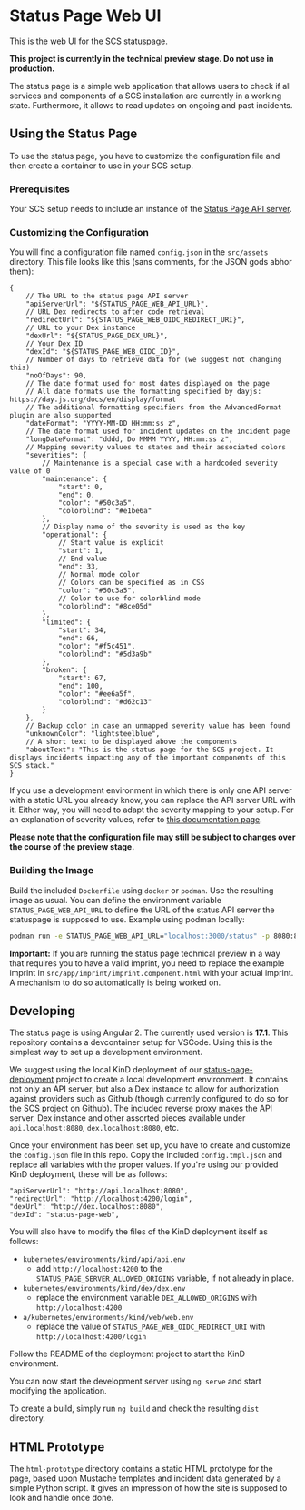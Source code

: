 # Status Page Web UI

This is the web UI for the SCS statuspage.

**This project is currently in the technical preview stage. Do not use in production.**

The status page is a simple web application that allows users to check if all services and components of a SCS installation are currently in a working state. Furthermore, it allows to read updates on ongoing and past incidents.

## Using the Status Page

To use the status page, you have to customize the configuration file and then create a container to use in your SCS setup.

### Prerequisites

Your SCS setup needs to include an instance of the [Status Page API server](https://github.com/SovereignCloudStack/status-page-api).

### Customizing the Configuration

You will find a configuration file named `config.json` in the `src/assets` directory. This file looks like this (sans comments, for the JSON gods abhor them):

```json5
{
    // The URL to the status page API server
    "apiServerUrl": "${STATUS_PAGE_WEB_API_URL}",
    // URL Dex redirects to after code retrieval
    "redirectUrl": "${STATUS_PAGE_WEB_OIDC_REDIRECT_URI}",
    // URL to your Dex instance
    "dexUrl": "${STATUS_PAGE_DEX_URL}",
    // Your Dex ID
    "dexId": "${STATUS_PAGE_WEB_OIDC_ID}",
    // Number of days to retrieve data for (we suggest not changing this)
    "noOfDays": 90,
    // The date format used for most dates displayed on the page
    // All date formats use the formatting specified by dayjs: https://day.js.org/docs/en/display/format
    // The additional formatting specifiers from the AdvancedFormat plugin are also supported
    "dateFormat": "YYYY-MM-DD HH:mm:ss z",
    // The date format used for incident updates on the incident page
    "longDateFormat": "dddd, Do MMMM YYYY, HH:mm:ss z",
    // Mapping severity values to states and their associated colors
    "severities": {
        // Maintenance is a special case with a hardcoded severity value of 0
        "maintenance": {
            "start": 0,
            "end": 0,
            "color": "#50c3a5",
            "colorblind": "#e1be6a"
        },
        // Display name of the severity is used as the key
        "operational": {
            // Start value is explicit
            "start": 1,
            // End value
            "end": 33,
            // Normal mode color
            // Colors can be specified as in CSS
            "color": "#50c3a5",
            // Color to use for colorblind mode
            "colorblind": "#8ce05d"
        },
        "limited": {
            "start": 34,
            "end": 66,
            "color": "#f5c451",
            "colorblind": "#5d3a9b"
        },
        "broken": {
            "start": 67,
            "end": 100,
            "color": "#ee6a5f",
            "colorblind": "#d62c13"
        }
    },
    // Backup color in case an unmapped severity value has been found
    "unknownColor": "lightsteelblue",
    // A short text to be displayed above the components
    "aboutText": "This is the status page for the SCS project. It displays incidents impacting any of the important components of this SCS stack."
}
```

If you use a development environment in which there is only one API server with a static URL you already know, you can replace the API server URL with it. Either way, you will need to adapt the severity mapping to your setup. For an explanation of severity values, refer to [this documentation page](https://docs.scs.community/standards/scs-0402-v1-status-page-openapi-spec-decision#severity).

**Please note that the configuration file may still be subject to changes over the course of the preview stage.**

### Building the Image

Build the included `Dockerfile` using `docker` or `podman`. Use the resulting image as usual. You can define the environment variable `STATUS_PAGE_WEB_API_URL` to define the URL of the status API server the statuspage is supposed to use. Example using podman locally:

```sh
podman run -e STATUS_PAGE_WEB_API_URL="localhost:3000/status" -p 8080:8080 scs-status-page-web
```

**Important:** If you are running the status page technical preview in a way that requires you to have a valid imprint, you need to replace the example imprint in `src/app/imprint/imprint.component.html` with your actual imprint. A mechanism to do so automatically is being worked on.

## Developing

The status page is using Angular 2. The currently used version is **17.1**. This repository contains a devcontainer setup for VSCode. Using this is the simplest way to set up a development environment.

We suggest using the local KinD deployment of our [status-page-deployment](https://github.com/SovereignCloudStack/status-page-deployment/) project to create a local development environment. It contains not only an API server, but also a Dex instance to allow for authorization against providers such as Github (though currently configured to do so for the SCS project on Github). The included reverse proxy makes the API server, Dex instance and other assorted pieces available under `api.localhost:8080`, `dex.localhost:8080`, etc.

Once your environment has been set up, you have to create and customize the `config.json` file in this repo. Copy the included `config.tmpl.json` and replace all variables with the proper values. If you're using our provided KinD deployment, these will be as follows:

```json5
"apiServerUrl": "http://api.localhost:8080",
"redirectUrl": "http://localhost:4200/login",
"dexUrl": "http://dex.localhost:8080",
"dexId": "status-page-web",
```

You will also have to modify the files of the KinD deployment itself as follows: 

- `kubernetes/environments/kind/api/api.env`
  - add `http://localhost:4200` to the `STATUS_PAGE_SERVER_ALLOWED_ORIGINS` variable, if not already in place.
- `kubernetes/environments/kind/dex/dex.env`
  - replace the environment variable `DEX_ALLOWED_ORIGINS` with `http://localhost:4200`
- `a/kubernetes/environments/kind/web/web.env`
  - replace the value of `STATUS_PAGE_WEB_OIDC_REDIRECT_URI` with `http://localhost:4200/login`

Follow the README of the deployment project to start the KinD environment.

You can now start the development server using `ng serve` and start modifying the application.

To create a build, simply run `ng build` and check the resulting `dist` directory.

## HTML Prototype

The `html-prototype` directory contains a static HTML prototype for the page, based upon Mustache templates and incident data generated by a simple Python script. It gives an impression of how the site is supposed to look and handle once done.

